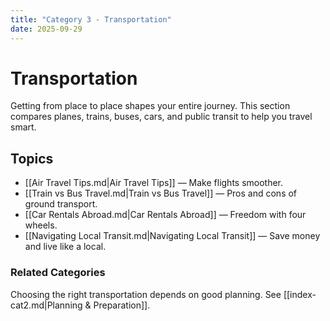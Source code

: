 ```yaml
---
title: "Category 3 - Transportation"
date: 2025-09-29
---
```


# Transportation
Getting from place to place shapes your entire journey. This section compares planes, trains, buses, cars, and public transit to help you travel smart.

## Topics
- [[Air Travel Tips.md|Air Travel Tips]] — Make flights smoother.  
- [[Train vs Bus Travel.md|Train vs Bus Travel]] — Pros and cons of ground transport.  
- [[Car Rentals Abroad.md|Car Rentals Abroad]] — Freedom with four wheels.  
- [[Navigating Local Transit.md|Navigating Local Transit]] — Save money and live like a local.  

### Related Categories
Choosing the right transportation depends on good planning. See [[index-cat2.md|Planning & Preparation]].  
